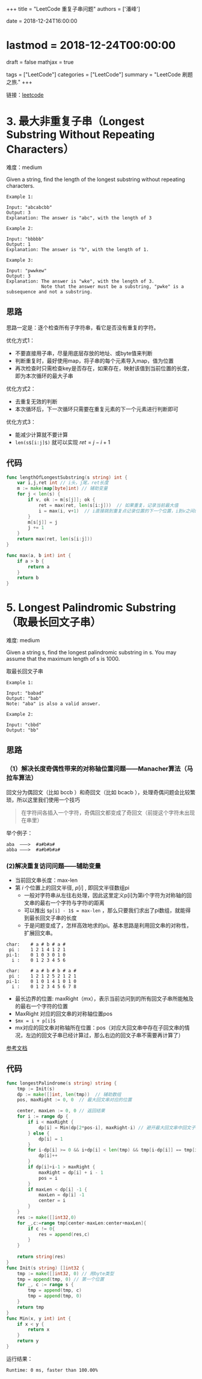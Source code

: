 +++
title = "LeetCode 重复子串问题"
authors = ['潘峰']

date = 2018-12-24T16:00:00 
# lastmod = 2018-12-24T00:00:00 

draft = false
mathjax = true

tags = ["LeetCode"]
categories = ["LeetCode"]
summary = "LeetCode 刷题之旅."
+++

链接：[leetcode](https://leetcode.com/problemset/all/)

# 3. 最大非重复子串（Longest Substring Without Repeating Characters）

难度：medium

Given a string, find the length of the longest substring without repeating characters.

```
Example 1:

Input: "abcabcbb"
Output: 3
Explanation: The answer is "abc", with the length of 3
```

```
Example 2:

Input: "bbbbb"
Output: 1
Explanation: The answer is "b", with the length of 1.
```

```
Example 3:

Input: "pwwkew"
Output: 3
Explanation: The answer is "wke", with the length of 3.
             Note that the answer must be a substring, "pwke" is a subsequence and not a substring.
```

## 思路

思路一定是：逐个检查所有子字符串，看它是否没有重复的字符。

优化方式1：

+ 不要直接用子串，尽量用底层存放的地址、或byte值来判断
+ 判断重复时，最好使用map，将子串的每个元素导入map，值为位置
+ 再次检查时只需检查key是否存在，如果存在，映射该值到当前位置的长度，即为本次循环的最大子串

优化方式2：

+ 去重复无效的判断
+ 本次循环后，下一次循环只需要在重复元素的下一个元素进行判断即可

优化方式3：

+ 能减少计算就不要计算
+ `len(s$[i:j]$)` 就可以实现  $ret = j - i + 1$

## 代码

```Go
func lengthOfLongestSubstring(s string) int {
    var i,j,ret int // i头，j尾，ret长度
    m := make(map[byte]int) // 辅助变量
    for j < len(s) {
        if v, ok := m[s[j]]; ok {
            ret = max(ret, len(s[i:j]))  // 如果重复，记录当前最大值
            i = max(i, v+1)  // i直接跳到重复点记录位置的下一个位置，i到v之间的点不需要在计算了
        }
        m[s[j]] = j
        j += 1
    }
    return max(ret, len(s[i:j]))
} 

func max(a, b int) int {
    if a > b {
        return a
    }
    return b
}
```

# 5. Longest Palindromic Substring（取最长回文子串）

难度: medium

Given a string s, find the longest palindromic substring in s. You may assume that the maximum length of s is 1000.

取最长回文子串

```
Example 1:

Input: "babad"
Output: "bab"
Note: "aba" is also a valid answer.
```

```
Example 2:

Input: "cbbd"
Output: "bb"
```

## 思路

### （1）解决长度奇偶性带来的对称轴位置问题——Manacher算法（马拉车算法）

回文分为偶回文（比如 bccb ）和奇回文（比如 bcacb ），处理奇偶问题会比较繁琐，所以这里我们使用一个技巧

> 在字符间各插入一个字符，奇偶回文都变成了奇回文（前提这个字符未出现在串里）

举个例子：

```
aba  ———>  #a#b#a#
abba ———>  #a#b#b#a#
```

### (2)解决重复访问问题——辅助变量

+ 当前回文串长度：max-len
+ 第 $i$ 个位置上的回文半径, $p[i]$ , 即回文半径数组pi
  + 一般对字符串从左往右处理，因此这里定义p[i]为第i个字符为对称轴的回文串的最右一个字符与字符i的距离
  + 可以推出 `$p[i] - 1$ = max-len` ，那么只要我们求出了pi数组，就能得到最长回文子串的长度
  + 于是问题变成了，怎样高效地求的pi。基本思路是利用回文串的对称性，扩展回文串。

```
char:    # a # b # a #
 pi :    1 2 1 4 1 2 1
pi-1:    0 1 0 3 0 1 0
  i :    0 1 2 3 4 5 6

char:    # a # b # b # a #
 pi :    1 2 1 2 5 2 1 2 1
pi-1:    0 1 0 1 4 1 0 1 0
  i :    0 1 2 3 4 5 6 7 8
```

+ 最长边界的位置: maxRight（mx），表示当前访问到的所有回文子串所能触及的最右一个字符的位置
+ MaxRight 对应的回文串的对称轴位置pos
+ `$mx = i + p[i]$`
+ mx对应的回文串对称轴所在位置：pos（对应大回文串中存在子回文串的情况，左边的回文子串已经计算过，那么右边的回文子串不需要再计算了）

[参考文档](https://segmentfault.com/a/1190000003914228)

## 代码

```go
func longestPalindrome(s string) string {
    tmp := Init(s)
    dp := make([]int, len(tmp))  // 辅助数组
    pos, maxRight := 0, 0  // 最大回文串对应的位置

    center, maxLen := 0, 0 // 返回结果
    for i := range dp {
        if i < maxRight {
            dp[i] = Min(dp[2*pos-i], maxRight-i) // 避开最大回文串中回文子串的重复计算
        } else {
            dp[i] = 1
        }
        for i-dp[i] >= 0 && i+dp[i] < len(tmp) && tmp[i-dp[i]] == tmp[i+dp[i]] {
            dp[i]++
        }
        if dp[i]+i-1 > maxRight {
            maxRight = dp[i] + i - 1
            pos = i
        }
        if maxLen < dp[i] -1 {
            maxLen = dp[i] -1 
            center = i
        }
    }
    res := make([]int32,0)
    for _,c:=range tmp[center-maxLen:center+maxLen]{
        if c != 0{
            res = append(res,c)
        }
    }
    
    return string(res)
}
func Init(s string) []int32 {
    tmp := make([]int32, 0) // 用byte类型
    tmp = append(tmp, 0) // 第一个位置
    for _, c := range s {
        tmp = append(tmp, c)
        tmp = append(tmp, 0)
    }
    return tmp
}
func Min(x, y int) int {
    if x < y {
        return x
    }
    return y
}
```
运行结果：
```
Runtime: 0 ms, faster than 100.00%
```

